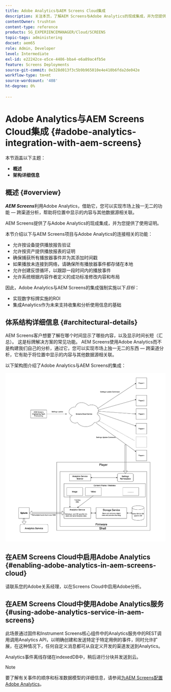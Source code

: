 ```yaml
---
title: Adobe Analytics与AEM Screens Cloud集成
description: 关注本页，了解AEM Screens与Adobe Analytics的现成集成，并为您提供播放证明。
contentOwner: trushton
content-type: reference
products: SG_EXPERIENCEMANAGER/Cloud/SCREENS
topic-tags: administering
docset: aem65
role: Admin, Developer
level: Intermediate
exl-id: e22242ce-e5ce-4486-bba4-e6a89ac4fb5e
feature: Screens Deployments
source-git-commit: 0e328d013f3c5b9b965010e4e410b6fda2de042e
workflow-type: tm+mt
source-wordcount: '408'
ht-degree: 0%

---
```


# Adobe Analytics与AEM Screens Cloud集成 {#adobe-analytics-integration-with-aem-screens}

本节涵盖以下主题：

* **概述**
* **架构详细信息**

## 概述 {#overview}

***AEM Screens***&#x200B;利用Adobe Analytics，借助它，您可以实现市场上独一无二的功能 — 跨渠道分析，帮助将位置中显示的内容与其他数据源相关联。

AEM Screens提供了与Adobe Analytics的现成集成，并为您提供了使用证明。

本节介绍以下与AEM Screens项目与Adobe Analytics的连接相关的功能：

* 允许按设备提供播放报告验证
* 允许按资产提供播放报表的证明
* 确保捕获所有播放器事件并为其添加时间戳
* 如果播放未连接到网络，请确保所有播放器事件都存储在本地
* 允许创建反馈循环，以跟踪一段时间内的播放事件
* 允许系统根据内容作者定义的成功标准修改内容和布局

因此，Adobe Analytics与AEM Screens的集成强制实施以下&#x200B;*目标*：

* 实现数字标牌实施的ROI
* 集成Analytics作为未来支持收集和分析使用信息的基础

## 体系结构详细信息 {#architectural-details}

AEM Screens客户想要了解在哪个时间显示了哪些内容，以及显示时间长短（汇总）。 这是标牌解决方案的常见功能。 AEM Screens使用Adobe Analytics而不是构建我们自己的分析，通过它，您可以实现市场上独一无二的东西 — 跨渠道分析，它有助于将位置中显示的内容与其他数据源相关联。

以下架构图介绍了Adobe Analytics与AEM Screens的集成：

![与Adobe Analytics集成](/help/screens-cloud/assets/analytics-architecture.png)

## 在AEM Screens Cloud中启用Adobe Analytics {#enabling-adobe-analytics-in-aem-screens-cloud}

请联系您的Adobe关系经理，以在Screens Cloud中启用Adobe分析。

## 在AEM Screens Cloud中使用Adobe Analytics服务 {#using-adobe-analytics-service-in-aem-screens}

此场景通过固件和Instrument Screens核心组件中的Analytics服务中的REST调用调用Analytics API，以明确创建和发送特定于特定用例的事件，同时允许扩展，在这种情况下，任何自定义消息都可从自定义开发的渠道发送到Analytics。

Analytics事件离线存储在indexedDB中，稍后进行分块并发送到云。

>[!NOTE]
>要了解有关事件的顺序和标准数据模型的详细信息，请参阅[为AEM Screens配置Adobe Analytics](https://experienceleague.adobe.com/docs/experience-manager-screens/user-guide/administering/analytics-integration/configuring-adobe-analytics-aem-screens.html?lang=zh-Hans)。
